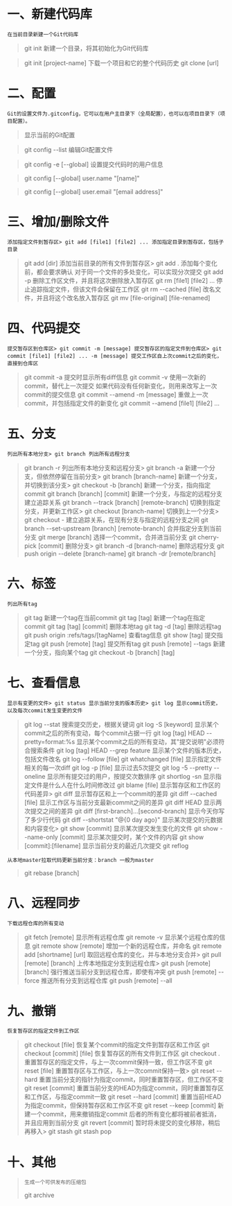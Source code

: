 # 一、新建代码库
    在当前目录新建一个Git代码库
> git init 新建一个目录，将其初始化为Git代码库

> git init [project-name] 下载一个项目和它的整个代码历史 git clone [url]

# 二、配置
    Git的设置文件为.gitconfig，它可以在用户主目录下（全局配置），也可以在项目目录下（项目配置）。

> 显示当前的Git配置

> git config --list 编辑Git配置文件

> git config -e [--global] 设置提交代码时的用户信息

> git config [--global] user.name "[name]"

> git config [--global] user.email "[email address]"


# 三、增加/删除文件
    添加指定文件到暂存区> git add [file1] [file2] ... 添加指定目录到暂存区，包括子目录
> git add [dir] 添加当前目录的所有文件到暂存区> git add . 添加每个变化前，都会要求确认 对于同一个文件的多处变化，可以实现分次提交
> git add -p 删除工作区文件，并且将这次删除放入暂存区
> git rm [file1] [file2] ... 停止追踪指定文件，但该文件会保留在工作区
> git rm --cached [file] 改名文件，并且将这个改名放入暂存区
> git mv [file-original] [file-renamed]

# 四、代码提交
    提交暂存区到仓库区> git commit -m [message] 提交暂存区的指定文件到仓库区> git commit [file1] [file2] ... -m [message] 提交工作区自上次commit之后的变化，直接到仓库区
> git commit -a 提交时显示所有diff信息
> git commit -v 使用一次新的commit，替代上一次提交 如果代码没有任何新变化，则用来改写上一次commit的提交信息
> git commit --amend -m [message] 重做上一次commit，并包括指定文件的新变化
> git commit --amend [file1] [file2] ...

# 五、分支
    列出所有本地分支> git branch 列出所有远程分支
> git branch -r 列出所有本地分支和远程分支> git branch -a 新建一个分支，但依然停留在当前分支> git branch [branch-name] 新建一个分支，并切换到该分支> git checkout -b [branch] 新建一个分支，指向指定commit
> git branch [branch] [commit] 新建一个分支，与指定的远程分支建立追踪关系
> git branch --track [branch] [remote-branch] 切换到指定分支，并更新工作区> git checkout [branch-name] 切换到上一个分支> git checkout - 建立追踪关系，在现有分支与指定的远程分支之间
> git branch --set-upstream [branch] [remote-branch] 合并指定分支到当前分支
> git merge [branch] 选择一个commit，合并进当前分支
> git cherry-pick [commit] 删除分支> git branch -d [branch-name] 删除远程分支
> git push origin --delete [branch-name]
> git branch -dr [remote/branch]

# 六、标签
    列出所有tag
> git tag 新建一个tag在当前commit
> git tag [tag] 新建一个tag在指定commit
> git tag [tag] [commit] 删除本地tag
> git tag -d [tag] 删除远程tag
> git push origin :refs/tags/[tagName] 查看tag信息
> git show [tag] 提交指定tag
> git push [remote] [tag] 提交所有tag
> git push [remote] --tags 新建一个分支，指向某个tag
> git checkout -b [branch] [tag]

# 七、查看信息
    显示有变更的文件> git status 显示当前分支的版本历史> git log 显示commit历史，以及每次commit发生变更的文件
> git log --stat 搜索提交历史，根据关键词
> git log -S [keyword] 显示某个commit之后的所有变动，每个commit占据一行
> git log [tag] HEAD --pretty=format:%s 显示某个commit之后的所有变动，其"提交说明"必须符合搜索条件
> git log [tag] HEAD --grep feature 显示某个文件的版本历史，包括文件改名
> git log --follow [file]
> git whatchanged [file] 显示指定文件相关的每一次diff
> git log -p [file] 显示过去5次提交
> git log -5 --pretty --oneline 显示所有提交过的用户，按提交次数排序
> git shortlog -sn 显示指定文件是什么人在什么时间修改过
> git blame [file] 显示暂存区和工作区的代码差异> git diff 显示暂存区和上一个commit的差异
> git diff --cached [file] 显示工作区与当前分支最新commit之间的差异
> git diff HEAD 显示两次提交之间的差异
> git diff [first-branch]...[second-branch] 显示今天你写了多少行代码
> git diff --shortstat "@{0 day ago}" 显示某次提交的元数据和内容变化> git show [commit] 显示某次提交发生变化的文件
> git show --name-only [commit] 显示某次提交时，某个文件的内容
> git show [commit]:[filename] 显示当前分支的最近几次提交
> git reflog

    从本地master拉取代码更新当前分支：branch 一般为master
> git rebase [branch]

# 八、远程同步
    下载远程仓库的所有变动
> git fetch [remote] 显示所有远程仓库
> git remote -v 显示某个远程仓库的信息
> git remote show [remote] 增加一个新的远程仓库，并命名
> git remote add [shortname] [url] 取回远程仓库的变化，并与本地分支合并> git pull [remote] [branch] 上传本地指定分支到远程仓库> git push [remote] [branch] 强行推送当前分支到远程仓库，即使有冲突
> git push [remote] --force 推送所有分支到远程仓库
> git push [remote] --all

# 九、撤销
    恢复暂存区的指定文件到工作区
> git checkout [file] 恢复某个commit的指定文件到暂存区和工作区
> git checkout [commit] [file] 恢复暂存区的所有文件到工作区
> git checkout . 重置暂存区的指定文件，与上一次commit保持一致，但工作区不变
> git reset [file] 重置暂存区与工作区，与上一次commit保持一致> git reset --hard 重置当前分支的指针为指定commit，同时重置暂存区，但工作区不变
> git reset [commit] 重置当前分支的HEAD为指定commit，同时重置暂存区和工作区，与指定commit一致
> git reset --hard [commit] 重置当前HEAD为指定commit，但保持暂存区和工作区不变
> git reset --keep [commit] 新建一个commit，用来撤销指定commit 后者的所有变化都将被前者抵消，并且应用到当前分支
> git revert [commit] 暂时将未提交的变化移除，稍后再移入> git stash
> git stash pop

# 十、其他
>     生成一个可供发布的压缩包
> git archive